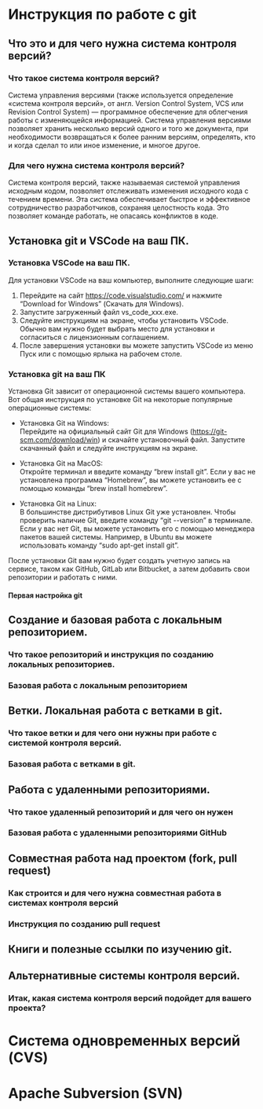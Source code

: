 # Инструкция по работе с git

## Что это и для чего нужна система контроля версий?
### Что такое система контроля версий?
Система управления версиями (также используется определение «система контроля версий», от англ. Version Control System, VCS или Revision Control System) — программное обеспечение для облегчения работы с изменяющейся информацией.
Система управления версиями позволяет хранить несколько версий одного и того же документа, при необходимости возвращаться к более ранним версиям, определять, кто и когда сделал то или иное изменение, и многое другое.
### Для чего нужна система контроля версий?
Система контроля версий, также называемая системой управления исходным кодом, позволяет отслеживать изменения исходного кода с течением времени. Эта система обеспечивает быстрое и эффективное сотрудничество разработчиков, сохраняя целостность кода. Это позволяет команде работать, не опасаясь конфликтов в коде.
## Установка git и VSCode на ваш ПК.

### Установка VSCode на ваш ПК.
Для установки VSCode на ваш компьютер, выполните следующие шаги:

1. Перейдите на сайт https://code.visualstudio.com/ и нажмите “Download for Windows” (Скачать для Windows).
2. Запустите загруженный файл vs_code_xxx.exe.
3. Следуйте инструкциям на экране, чтобы установить VSCode. Обычно вам нужно будет выбрать место для установки и согласиться с лицензионным соглашением.
4. После завершения установки вы можете запустить VSCode из меню Пуск или с помощью ярлыка на рабочем столе.

### Установка git на ваш ПК
Установка Git зависит от операционной системы вашего компьютера. Вот общая инструкция по установке Git на некоторые популярные операционные системы:

* Установка Git на Windows:     
Перейдите на официальный сайт Git для Windows (https://git-scm.com/download/win) и скачайте установочный файл. Запустите скачанный файл и следуйте инструкциям на экране.

* Установка Git на MacOS:   
Откройте терминал и введите команду “brew install git”. Если у вас не установлена программа “Homebrew”, вы можете установить ее с помощью команды “brew install homebrew”.

* Установка Git на Linux:   
В большинстве дистрибутивов Linux Git уже установлен. Чтобы проверить наличие Git, введите команду “git --version” в терминале. Если у вас нет Git, вы можете установить его с помощью менеджера пакетов вашей системы. Например, в Ubuntu вы можете использовать команду “sudo apt-get install git”.

После установки Git вам нужно будет создать учетную запись на сервисе, таком как GitHub, GitLab или Bitbucket, а затем добавить свои репозитории и работать с ними.
#### Первая настройка git

## Создание и базовая работа с локальным репозиторием.

### Что такое репозиторий и инструкция по созданию локальных репозиториев.

### Базовая работа с локальным репозиторием

## Ветки. Локальная работа с ветками в git.

### Что такое ветки и для чего они нужны при работе с системой контроля версий.

### Базовая работа с ветками в git.

## Работа с удаленными репозиториями.

### Что такое удаленный репозиторий и для чего он нужен

### Базовая работа с удаленными репозиториями GitHub

## Совместная работа над проектом (fork, pull request)

### Как строится и для чего нужна совместная работа в системах контроля версий

### Инструкция по созданию pull request

## Книги и полезные ссылки по изучению git.

## Альтернативные системы контроля версий.

### Итак, какая система контроля версий подойдет для вашего проекта?

# Система одновременных версий (CVS)

# Apache Subversion (SVN)

